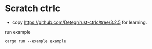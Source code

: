 # Scratch ctrlc

- copy https://github.com/Detegr/rust-ctrlc/tree/3.2.5 for learning.


run example

```
cargo run --example example
```
